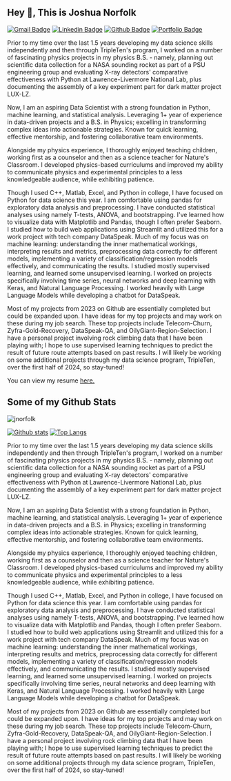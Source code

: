 ## Hey 👋, This is Joshua Norfolk
[![Gmail Badge](https://img.shields.io/badge/-joshua.quinn.norfolk@gmail.com-c14438?style=flat&logo=Gmail&logoColor=white&link=mailto:joshua.quinn.norfolk@gmail.com)](mailto:joshua.quinn.norfolk@gmail.com) 
[![Linkedin Badge](https://img.shields.io/badge/-joshuanorfolk-0072b1?style=flat&logo=Linkedin&logoColor=white&link=https://www.linkedin.com/in/joshuanorfolk/)](https://www.linkedin.com/in/joshuanorfolk/) [![Github Badge](https://img.shields.io/badge/-jnorfolk-grey?style=flat&logo=github&logoColor=white&link=https://github.com/jnorfolk/)](https://www.github.com/jnorfolk/) [![Portfolio Badge](https://img.shields.io/badge/portfolio-web-blue?style=flat&link=https://jnorfolk.github.io//)](https://jnorfolk.github.io//) <p align='left'>Prior to my time over the last 1.5 years developing my data science skills independently and then through TripleTen's program, I worked on a number of fascinating physics projects in my physics B.S. - namely, planning out scientific data collection for a NASA sounding rocket as part of a PSU engineering group and evaluating X-ray detectors' comparative effectiveness with Python at Lawrence-Livermore National Lab, plus documenting the assembly of a key experiment part for dark matter project LUX-LZ. 

Now, I am an aspiring Data Scientist with a strong foundation in Python, machine learning, and statistical analysis. Leveraging 1+ year of experience in data-driven projects and a B.S. in Physics; excelling in transforming complex ideas into actionable strategies. Known for quick learning, effective mentorship, and fostering collaborative team environments. 

Alongside my physics experience, I thoroughly enjoyed teaching children, working first as a counselor and then as a science teacher for Nature's Classroom. I developed physics-based curriculums and improved my ability to communicate physics and experimental principles to a less knowledgeable audience, while exhibiting patience.

Though I used C++, Matlab, Excel, and Python in college, I have focused on Python for data science this year. I am comfortable using pandas for exploratory data analysis and preprocessing. I have conducted statistical analyses using namely T-tests, ANOVA, and bootstrapping. I've learned how to visualize data with Matplotlib and Pandas, though I often prefer Seaborn. I studied how to build web applications using Streamlit and utilized this for a work project with tech company DataSpeak. Much of my focus was on machine learning: understanding the inner mathematical workings, interpreting results and metrics, preprocessing data correctly for different models, implementing a variety of classification/regression models effectively, and communicating the results. I studied mostly supervised learning, and learned some unsupervised learning. I worked on projects specifically involving time series, neural networks and deep learning with Keras, and Natural Language Processing. I worked heavily with Large Language Models while developing a chatbot for DataSpeak. 

Most of my projects from 2023 on Github are essentially completed but could be expanded upon. I have ideas for my top projects and may work on these during my job search. These top projects include Telecom-Churn, Zyfra-Gold-Recovery, DataSpeak-QA, and OilyGiant-Region-Selection. I have a personal project involving rock climbing data that I have been playing with; I hope to use supervised learning techniques to predict the result of future route attempts based on past results. I will likely be working on some additional projects through my data science program, TripleTen, over the first half of 2024, so stay-tuned!</p><p align='left'> You can view my resume <a href='https://docs.google.com/document/d/1JXIsHqn48Yf2_TWMFTmEUsxIixHTAPDhtiX0c2QOCd0/edit ' target=_blank><u>here</u>.</a></p>
## Some of my Github Stats
<p align=left> <img src=https://komarev.com/ghpvc/?username=jnorfolk alt=jnorfolk /> </p>

[![Github stats](https://github-readme-stats.vercel.app/api?username=jnorfolk&show_icons=true&include_all_commits=true)](https://github.com/jnorfolk/github-readme-stats)
[![Top Langs](https://github-readme-stats.vercel.app/api/top-langs/?username=jnorfolk&layout=compact)](https://github.com/jnorfolk/github-readme-stats)


Prior to my time over the last 1.5 years developing my data science skills independently and then through TripleTen's program, I worked on a number of fascinating physics projects in my physics B.S. - namely, planning out scientific data collection for a NASA sounding rocket as part of a PSU engineering group and evaluating X-ray detectors' comparative effectiveness with Python at Lawrence-Livermore National Lab, plus documenting the assembly of a key experiment part for dark matter project LUX-LZ. 

Now, I am an aspiring Data Scientist with a strong foundation in Python, machine learning, and statistical analysis. Leveraging 1+ year of experience in data-driven projects and a B.S. in Physics; excelling in transforming complex ideas into actionable strategies. Known for quick learning, effective mentorship, and fostering collaborative team environments. 

Alongside my physics experience, I thoroughly enjoyed teaching children, working first as a counselor and then as a science teacher for Nature's Classroom. I developed physics-based curriculums and improved my ability to communicate physics and experimental principles to a less knowledgeable audience, while exhibiting patience.

Though I used C++, Matlab, Excel, and Python in college, I have focused on Python for data science this year. I am comfortable using pandas for exploratory data analysis and preprocessing. I have conducted statistical analyses using namely T-tests, ANOVA, and bootstrapping. I've learned how to visualize data with Matplotlib and Pandas, though I often prefer Seaborn. I studied how to build web applications using Streamlit and utilized this for a work project with tech company DataSpeak. Much of my focus was on machine learning: understanding the inner mathematical workings, interpreting results and metrics, preprocessing data correctly for different models, implementing a variety of classification/regression models effectively, and communicating the results. I studied mostly supervised learning, and learned some unsupervised learning. I worked on projects specifically involving time series, neural networks and deep learning with Keras, and Natural Language Processing. I worked heavily with Large Language Models while developing a chatbot for DataSpeak. 

Most of my projects from 2023 on Github are essentially completed but could be expanded upon. I have ideas for my top projects and may work on these during my job search. These top projects include Telecom-Churn, Zyfra-Gold-Recovery, DataSpeak-QA, and OilyGiant-Region-Selection. I have a personal project involving rock climbing data that I have been playing with; I hope to use supervised learning techniques to predict the result of future route attempts based on past results. I will likely be working on some additional projects through my data science program, TripleTen, over the first half of 2024, so stay-tuned!
